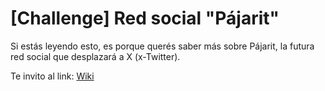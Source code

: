 # [Challenge] Red social "Pájarit"

Si estás leyendo esto, es porque querés saber más sobre Pájarit, la futura red social que desplazará a X (x-Twitter).

Te invito al link:
[Wiki](https://github.com/mkaimakamian/pajarit-feed-service/wiki)
